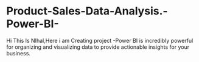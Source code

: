 # Product-Sales-Data-Analysis.-Power-BI-
Hi This Is NIhal,Here i am Creating project -Power BI is incredibly powerful for organizing and visualizing data to provide actionable insights for your business.
